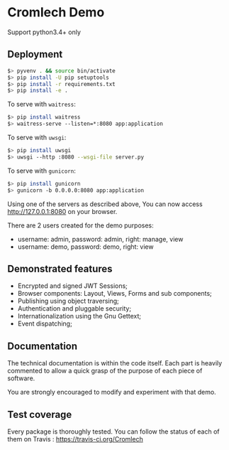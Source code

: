 Cromlech Demo
=============

Support python3.4+ only


Deployment
----------

```bash
$> pyvenv . && source bin/activate
$> pip install -U pip setuptools
$> pip install -r requirements.txt
$> pip install -e .
```

To serve with `waitress`:

```bash
$> pip install waitress
$> waitress-serve --listen=*:8080 app:application
```


To serve with `uwsgi`:

```bash
$> pip install uwsgi
$> uwsgi --http :8080 --wsgi-file server.py
```


To serve with `gunicorn`:

```bash
$> pip install gunicorn
$> gunicorn -b 0.0.0.0:8080 app:application
```


Using one of the servers as described above, You can now access
http://127.0.0.1:8080 on your browser.

There are 2 users created for the demo purposes:

  - username: admin, password: admin, right: manage, view
  - username: demo, password: demo, right: view


Demonstrated features
---------------------

  - Encrypted and signed JWT Sessions;
  - Browser components: Layout, Views, Forms and sub components;
  - Publishing using object traversing;
  - Authentication and pluggable security;
  - Internationalization using the Gnu Gettext;
  - Event dispatching;


Documentation
-------------

The technical documentation is within the code itself.
Each part is heavily commented to allow a quick grasp of the purpose
of each piece of software.

You are strongly encouraged to modify and experiment with that demo.


Test coverage
-------------

Every package is thoroughly tested.
You can follow the status of each of them on Travis :
https://travis-ci.org/Cromlech
